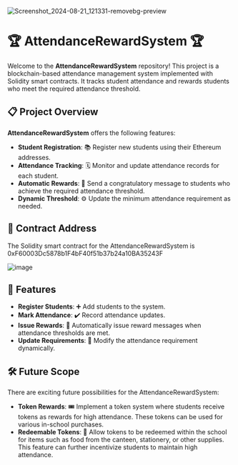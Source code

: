 ![Screenshot_2024-08-21_121331-removebg-preview](https://github.com/user-attachments/assets/208daeed-d7a4-4a11-b16e-73510fac6c39)

# 🏆 AttendanceRewardSystem 🏆

Welcome to the **AttendanceRewardSystem** repository! This project is a blockchain-based attendance management system implemented with Solidity smart contracts. It tracks student attendance and rewards students who meet the required attendance threshold.

## 📋 Project Overview

**AttendanceRewardSystem** offers the following features:

- **Student Registration**: 📚 Register new students using their Ethereum addresses.
- **Attendance Tracking**: 🗓️ Monitor and update attendance records for each student.
- **Automatic Rewards**: 🎉 Send a congratulatory message to students who achieve the required attendance threshold.
- **Dynamic Threshold**: ⚙️ Update the minimum attendance requirement as needed.

## 📜 Contract Address
The Solidity smart contract for the AttendanceRewardSystem is 
0xF60003Dc5878b1F4bF40f51b37b24a10BA35243F

![image](https://github.com/user-attachments/assets/3c8a2c0f-99f8-4030-b0c2-7475f638f3f1)

## 🌟 Features

- **Register Students**: ➕ Add students to the system.
- **Mark Attendance**: ✔️ Record attendance updates.
- **Issue Rewards**: 🏅 Automatically issue reward messages when attendance thresholds are met.
- **Update Requirements**: 🔄 Modify the attendance requirement dynamically.

## 🛠️ Future Scope
There are exciting future possibilities for the AttendanceRewardSystem:

- **Token Rewards**: 🎟️ Implement a token system where students receive tokens as rewards for high attendance. These tokens can be used for various in-school purchases.
- **Redeemable Tokens**: 🛒 Allow tokens to be redeemed within the school for items such as food from the canteen, stationery, or other supplies. This feature can further incentivize students to maintain high attendance.
